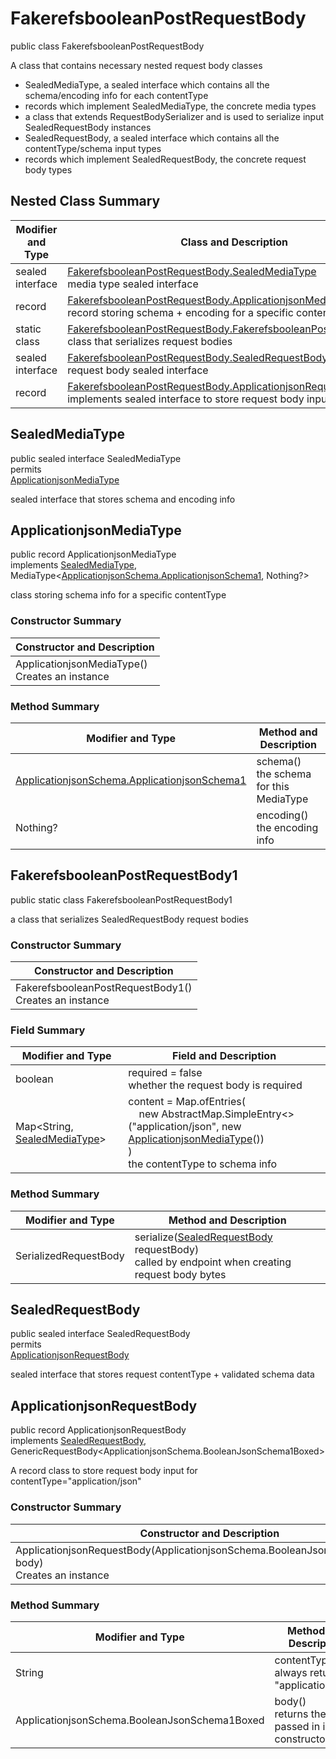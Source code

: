 # FakerefsbooleanPostRequestBody

public class FakerefsbooleanPostRequestBody

A class that contains necessary nested request body classes
- SealedMediaType, a sealed interface which contains all the schema/encoding info for each contentType
- records which implement SealedMediaType, the concrete media types
- a class that extends RequestBodySerializer and is used to serialize input SealedRequestBody instances
- SealedRequestBody, a sealed interface which contains all the contentType/schema input types
- records which implement SealedRequestBody, the concrete request body types

## Nested Class Summary
| Modifier and Type | Class and Description |
| ----------------- | --------------------- |
| sealed interface | [FakerefsbooleanPostRequestBody.SealedMediaType](#sealedmediatype)<br>media type sealed interface |
| record | [FakerefsbooleanPostRequestBody.ApplicationjsonMediaType](#applicationjsonmediatype)<br>record storing schema + encoding for a specific contentType |
| static class | [FakerefsbooleanPostRequestBody.FakerefsbooleanPostRequestBody1](#fakerefsbooleanpostrequestbody1)<br>class that serializes request bodies |
| sealed interface | [FakerefsbooleanPostRequestBody.SealedRequestBody](#sealedrequestbody)<br>request body sealed interface |
| record | [FakerefsbooleanPostRequestBody.ApplicationjsonRequestBody](#applicationjsonrequestbody)<br>implements sealed interface to store request body input |

## SealedMediaType
public sealed interface SealedMediaType<br>
permits<br>
[ApplicationjsonMediaType](#applicationjsonmediatype)

sealed interface that stores schema and encoding info


## ApplicationjsonMediaType
public record ApplicationjsonMediaType<br>
implements [SealedMediaType](#sealedmediatype), MediaType<[ApplicationjsonSchema.ApplicationjsonSchema1](../../../paths/fakerefsboolean/post/requestbody/content/applicationjson/ApplicationjsonSchema.md#applicationjsonschema1), Nothing?>

class storing schema info for a specific contentType

### Constructor Summary
| Constructor and Description |
| --------------------------- |
| ApplicationjsonMediaType()<br>Creates an instance |

### Method Summary
| Modifier and Type | Method and Description |
| ----------------- | ---------------------- |
| [ApplicationjsonSchema.ApplicationjsonSchema1](../../../paths/fakerefsboolean/post/requestbody/content/applicationjson/ApplicationjsonSchema.md#applicationjsonschema1) | schema()<br>the schema for this MediaType |
| Nothing? | encoding()<br>the encoding info |

## FakerefsbooleanPostRequestBody1
public static class FakerefsbooleanPostRequestBody1<br>

a class that serializes SealedRequestBody request bodies

### Constructor Summary
| Constructor and Description |
| --------------------------- |
| FakerefsbooleanPostRequestBody1()<br>Creates an instance |

### Field Summary
| Modifier and Type | Field and Description |
| ----------------- | --------------------- |
| boolean | required = false<br>whether the request body is required |
| Map<String, [SealedMediaType](#sealedmediatype)> | content =  Map.ofEntries(<br>&nbsp;&nbsp;&nbsp;&nbsp;new AbstractMap.SimpleEntry<>("application/json", new [ApplicationjsonMediaType](#applicationjsonmediatype)())<br>)<br>the contentType to schema info |

### Method Summary
| Modifier and Type | Method and Description |
| ----------------- | ---------------------- |
| SerializedRequestBody | serialize([SealedRequestBody](#sealedrequestbody) requestBody)<br>called by endpoint when creating request body bytes |

## SealedRequestBody
public sealed interface SealedRequestBody<br>
permits<br>
[ApplicationjsonRequestBody](#applicationjsonrequestbody)

sealed interface that stores request contentType + validated schema data

## ApplicationjsonRequestBody
public record ApplicationjsonRequestBody<br>
implements [SealedRequestBody](#sealedrequestbody),<br>
GenericRequestBody<ApplicationjsonSchema.BooleanJsonSchema1Boxed><br>

A record class to store request body input for contentType="application/json"

### Constructor Summary
| Constructor and Description |
| --------------------------- |
| ApplicationjsonRequestBody(ApplicationjsonSchema.BooleanJsonSchema1Boxed body)<br>Creates an instance |

### Method Summary
| Modifier and Type | Method and Description |
| ----------------- | ---------------------- |
| String | contentType()<br>always returns "application/json" |
| ApplicationjsonSchema.BooleanJsonSchema1Boxed | body()<br>returns the body passed in in the constructor |
